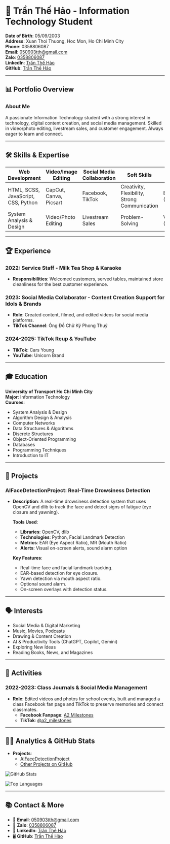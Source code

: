 # 🚀 **Trần Thế Hảo - Information Technology Student**
**Date of Birth**: 05/09/2003  
**Address**: Xuan Thoi Thuong, Hoc Mon, Ho Chi Minh City  
**Phone**: 0358806087  
**Email**: [050903tth@gmail.com](mailto:050903tth@gmail.com)  
**Zalo**: [0358806087](https://zalo.me/0358806087)  
**LinkedIn**: [Trần Thế Hảo](https://www.linkedin.com/in/trần-thế-hảo)  
**GitHub**: [Trần Thế Hảo](https://github.com/050903)

---

## 📊 **Portfolio Overview**

### **About Me**
A passionate Information Technology student with a strong interest in technology, digital content creation, and social media management. Skilled in video/photo editing, livestream sales, and customer engagement. Always eager to learn and connect.

---

## 🛠 **Skills & Expertise**

| **Web Development**            | **Video/Image Editing**     | **Social Media Collaboration** | **Soft Skills**           | **Languages**           |
|---------------------------------|-----------------------------|--------------------------------|---------------------------|-------------------------|
| HTML, SCSS, JavaScript, CSS, Python | CapCut, Canva, Picsart      | Facebook, TikTok               | Creativity, Flexibility, Strong Communication | English (Intermediate) |
| System Analysis & Design        | Video/Photo Editing         | Livestream Sales               | Problem-Solving           | Vietnamese (Fluent)     |

---

## 🏆 **Experience**

### 2022: **Service Staff** - Milk Tea Shop & Karaoke
- **Responsibilities**: Welcomed customers, served tables, maintained store cleanliness for the best customer experience.

### 2023: **Social Media Collaborator** - Content Creation Support for Idols & Brands
- **Role**: Created content, filmed, and edited videos for social media platforms.
- **TikTok Channel**: Ông Đồ Chữ Ký Phong Thuỷ

### 2024-2025: **TikTok Reup & YouTube**  
- **TikTok**: Cars Young  
- **YouTube**: Unicorn Brand  

---

## 🎓 **Education**

**University of Transport Ho Chi Minh City**  
**Major**: Information Technology  
**Courses**:
- System Analysis & Design  
- Algorithm Design & Analysis  
- Computer Networks  
- Data Structures & Algorithms  
- Discrete Structures  
- Object-Oriented Programming  
- Databases  
- Programming Techniques  
- Introduction to IT  

---

## 🔨 **Projects**

### **AIFaceDetectionProject: Real-Time Drowsiness Detection**

- **Description**: A real-time drowsiness detection system that uses OpenCV and dlib to track the face and detect signs of fatigue (eye closure and yawning).
  
  **Tools Used**:
  - **Libraries**: OpenCV, dlib
  - **Technologies**: Python, Facial Landmark Detection
  - **Metrics**: EAR (Eye Aspect Ratio), MR (Mouth Ratio)
  - **Alerts**: Visual on-screen alerts, sound alarm option
  
  **Key Features**:
  - Real-time face and facial landmark tracking.
  - EAR-based detection for eye closure.
  - Yawn detection via mouth aspect ratio.
  - Optional sound alarm.
  - On-screen overlays with detection status.

---

## 🗣 **Interests**

- Social Media & Digital Marketing
- Music, Movies, Podcasts
- Drawing & Content Creation
- AI & Productivity Tools (ChatGPT, Copilot, Gemini)
- Exploring New Ideas
- Reading Books, News, and Magazines

---

## 🎥 **Activities**

### 2022-2023: **Class Journals & Social Media Management**
- **Role**: Edited videos and photos for school events, built and managed a class Facebook fan page and TikTok to preserve memories and connect classmates.
  - **Facebook Fanpage**: [A2 Milestones](https://www.facebook.com/a2milestones)
  - **TikTok**: [@a2_milestones](https://www.tiktok.com/@a2_milestones)

---

## 🧑‍💻 **Analytics & GitHub Stats**

- **Projects**:  
  - [AIFaceDetectionProject](https://github.com/050903/AIFaceDetectionProject)
  - [Other Projects on GitHub](https://github.com/050903)
  
![GitHub Stats](https://github-readme-stats.vercel.app/api?username=050903&show_icons=true&theme=radical)

![Top Languages](https://github-readme-stats.vercel.app/api/top-langs/?username=050903&layout=compact&theme=radical)

---

## 📚 **Contact & More**

- 📧 **Email**: [050903tth@gmail.com](mailto:050903tth@gmail.com)
- 📱 **Zalo**: [0358806087](https://zalo.me/0358806087)
- 💼 **LinkedIn**: [Trần Thế Hảo](https://www.linkedin.com/in/trần-thế-hảo)
- 🖥 **GitHub**: [Trần Thế Hảo](https://github.com/050903)
